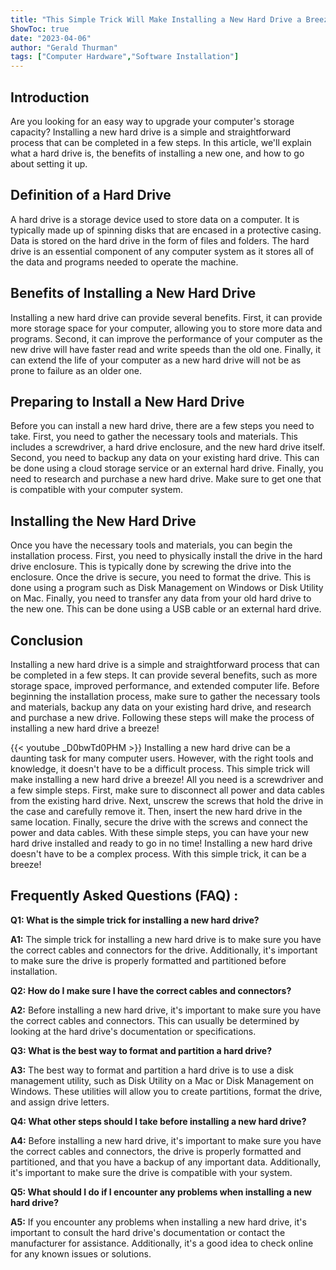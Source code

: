 ```yaml
---
title: "This Simple Trick Will Make Installing a New Hard Drive a Breeze!"
ShowToc: true 
date: "2023-04-06"
author: "Gerald Thurman" 
tags: ["Computer Hardware","Software Installation"]
---
```

## Introduction
Are you looking for an easy way to upgrade your computer's storage capacity? Installing a new hard drive is a simple and straightforward process that can be completed in a few steps. In this article, we'll explain what a hard drive is, the benefits of installing a new one, and how to go about setting it up. 

## Definition of a Hard Drive
A hard drive is a storage device used to store data on a computer. It is typically made up of spinning disks that are encased in a protective casing. Data is stored on the hard drive in the form of files and folders. The hard drive is an essential component of any computer system as it stores all of the data and programs needed to operate the machine.

## Benefits of Installing a New Hard Drive
Installing a new hard drive can provide several benefits. First, it can provide more storage space for your computer, allowing you to store more data and programs. Second, it can improve the performance of your computer as the new drive will have faster read and write speeds than the old one. Finally, it can extend the life of your computer as a new hard drive will not be as prone to failure as an older one.

## Preparing to Install a New Hard Drive
Before you can install a new hard drive, there are a few steps you need to take. First, you need to gather the necessary tools and materials. This includes a screwdriver, a hard drive enclosure, and the new hard drive itself. Second, you need to backup any data on your existing hard drive. This can be done using a cloud storage service or an external hard drive. Finally, you need to research and purchase a new hard drive. Make sure to get one that is compatible with your computer system.

## Installing the New Hard Drive
Once you have the necessary tools and materials, you can begin the installation process. First, you need to physically install the drive in the hard drive enclosure. This is typically done by screwing the drive into the enclosure. Once the drive is secure, you need to format the drive. This is done using a program such as Disk Management on Windows or Disk Utility on Mac. Finally, you need to transfer any data from your old hard drive to the new one. This can be done using a USB cable or an external hard drive.

## Conclusion
Installing a new hard drive is a simple and straightforward process that can be completed in a few steps. It can provide several benefits, such as more storage space, improved performance, and extended computer life. Before beginning the installation process, make sure to gather the necessary tools and materials, backup any data on your existing hard drive, and research and purchase a new drive. Following these steps will make the process of installing a new hard drive a breeze!

{{< youtube _D0bwTd0PHM >}} 
Installing a new hard drive can be a daunting task for many computer users. However, with the right tools and knowledge, it doesn't have to be a difficult process. This simple trick will make installing a new hard drive a breeze! All you need is a screwdriver and a few simple steps. First, make sure to disconnect all power and data cables from the existing hard drive. Next, unscrew the screws that hold the drive in the case and carefully remove it. Then, insert the new hard drive in the same location. Finally, secure the drive with the screws and connect the power and data cables. With these simple steps, you can have your new hard drive installed and ready to go in no time! Installing a new hard drive doesn't have to be a complex process. With this simple trick, it can be a breeze!

## Frequently Asked Questions (FAQ) :
**Q1: What is the simple trick for installing a new hard drive?**

**A1:** The simple trick for installing a new hard drive is to make sure you have the correct cables and connectors for the drive. Additionally, it's important to make sure the drive is properly formatted and partitioned before installation. 

**Q2: How do I make sure I have the correct cables and connectors?**

**A2:** Before installing a new hard drive, it's important to make sure you have the correct cables and connectors. This can usually be determined by looking at the hard drive's documentation or specifications. 

**Q3: What is the best way to format and partition a hard drive?**

**A3:** The best way to format and partition a hard drive is to use a disk management utility, such as Disk Utility on a Mac or Disk Management on Windows. These utilities will allow you to create partitions, format the drive, and assign drive letters. 

**Q4: What other steps should I take before installing a new hard drive?**

**A4:** Before installing a new hard drive, it's important to make sure you have the correct cables and connectors, the drive is properly formatted and partitioned, and that you have a backup of any important data. Additionally, it's important to make sure the drive is compatible with your system. 

**Q5: What should I do if I encounter any problems when installing a new hard drive?**

**A5:** If you encounter any problems when installing a new hard drive, it's important to consult the hard drive's documentation or contact the manufacturer for assistance. Additionally, it's a good idea to check online for any known issues or solutions.





